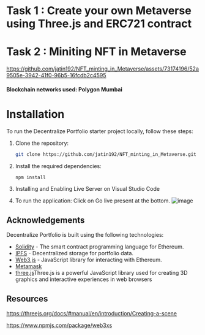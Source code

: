 # Task 1 :  Create  your own Metaverse using Three.js and ERC721 contract  
# Task 2 : Miniting NFT in Metaverse


https://github.com/jatin192/NFT_minting_in_Metaverse/assets/73174196/52a9505e-3942-41f0-96b5-16fcdb2c4595

#### Blockchain networks used: Polygon Mumbai


# Installation

To run the Decentralize Portfolio starter project locally, follow these steps:

1. Clone the repository:

   ```bash
   git clone https://github.com/jatin192/NFT_minting_in_Metaverse.git
   ```

2. Install the required dependencies:

   ```bash
   npm install
   ```
   
3. Installing and Enabling Live Server on Visual Studio Code 


4. To run the application: Click on Go live present at the bottom.
![image](https://github.com/jatin192/NFT_minting_in_Metaverse/assets/73174196/fb3a0498-4528-4672-adb4-7fe459ea0b0e)



## Acknowledgements

Decentralize Portfolio is built using the following technologies:

- [Solidity](https://docs.soliditylang.org/) - The smart contract programming language for Ethereum.
- [IPFS](https://ipfs.io/) - Decentralized storage for portfolio data.
- [Web3.js](https://web3js.readthedocs.io/) - JavaScript library for interacting with Ethereum.
- [Metamask](https://metamask.io/)
- [three.js](https://threejs.org/docs/#manual/en/introduction/Creating-a-scene)Three.js is a powerful JavaScript library used for creating 3D graphics and interactive experiences in web browsers


## Resources

https://threejs.org/docs/#manual/en/introduction/Creating-a-scene

https://www.npmjs.com/package/web3xs


